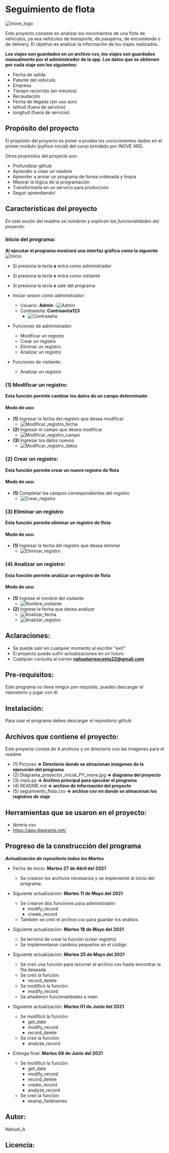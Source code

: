 # Seguimiento de flota

![inove_logo](https://inove.com.ar/wp-content/uploads/2020/03/cropped-3-1.png)

Este proyecto consiste en analizar los movimientos de una flota de vehículos, ya sea vehículos de transporte, de pasajeros, de encomienda o de delivery.
El objetivo es analizar la información de los viajes realizados.

**Los viajes son guardados en un archivo csv, los viajes son guardados manualmente por el administrador de la app. Los datos que se obtienen por cada viaje son los siguientes:**

- Fecha de salida
- Patente del vehículo
- Empresa
- Tiempo recorrido (en minutos)
- Recaudación
- Fecha de llegada (sin uso aún)
- latitud (fuera de servicio)
- longitud (fuera de servicio)

## Propósito del proyecto

El propósito del proyecto es poner a prueba los conocimientos dados en el primer módulo (python inicial) del curso brindado por INOVE ARG.

Otros propósitos del proyecto son:
- Profundizar github
- Aprender a crear un readme
- Aprender a armar un programa de forma ordenada y limpia
- Mejorar la lógica de la programación
- Transformarla en un servicio para producción
- Seguir aprendiendo!

## Características del proyecto

_En este sector del readme se nombran y explican las funcionalidades del proyecto:_

### Inicio del programa:
**Al ejecutar el programa mostrará una interfaz gráfica como la siguente**
![Inicio](https://github.com/NahuelA/Proyecto-Python-Inicial-Inove/blob/master/Pictures/Inicio.png)

- Si presiona la tecla **a** entra como administrador
- Si presiona la tecla **v** entra como visitante
- Si presiona la tecla **x** sale del programa

- Iniciar sesion como administrador:
    - Usuario: **Admin**
        -![Admin](https://github.com/NahuelA/Proyecto-Python-Inicial-Inove/blob/master/Pictures/Admin.png)
    - Contraseña: **Contraseña123**
        - ![Contraseña](https://github.com/NahuelA/Proyecto-Python-Inicial-Inove/blob/master/Pictures/Contrase%C3%B1a.png)

- Funciones de administrador:
    - Modificar un registro
    - Crear un registro
    - Eliminar un registro
    - Analizar un registro

- Funciones de visitante:
    - Analizar un registro

### (1) Modificar un registro:

**Esta función permite cambiar los datos de un campo determinado**

#### Modo de uso:

- **(1)** Ingresar la fecha del registro que desea modificar
    - ![Modificar_registro_fecha](https://github.com/NahuelA/Proyecto-Python-Inicial-Inove/blob/master/Pictures/Modificar_registro_fecha.png)
- **(2)** Ingresar el campo que desea modificar
    - ![Modificar_registro_campo](https://github.com/NahuelA/Proyecto-Python-Inicial-Inove/blob/master/Pictures/Modificar_registro_campo.png)
- **(3)** Ingresar los datos nuevos
    - ![Modificar_registro_datos](https://github.com/NahuelA/Proyecto-Python-Inicial-Inove/blob/master/Pictures/Modificar_registro_datos.png)

### (2) Crear un registro:

**Esta función permite crear un nuevo registro de flota**

#### Modo de uso:

- **(1)** Completar los campos correspondientes del registro
    - ![Crear_registro](https://github.com/NahuelA/Proyecto-Python-Inicial-Inove/blob/master/Pictures/Crear_registro.png)

### (3) Eliminar un registro:

**Esta función permite eliminar un registro de flota**

#### Modo de uso:

- **(1)** Ingresar la fecha del registro que desea eliminar
    - ![Eliminar_registro](https://github.com/NahuelA/Proyecto-Python-Inicial-Inove/blob/master/Pictures/Eliminar_registro.png)

### (4) Analizar un registro:

**Esta función permite analizar un registro de flota**

#### Modo de uso:

- **(1)** Ingrese el nombre del visitante
    - ![Nombre_visitante](https://github.com/NahuelA/Proyecto-Python-Inicial-Inove/blob/master/Pictures/Nombre_visitante.png)
- **(2)** Ingrese la fecha que desea analizar
    - ![Analizar_fecha](https://github.com/NahuelA/Proyecto-Python-Inicial-Inove/blob/master/Pictures/Analizar_fecha.png)
    - ![Analizar_registro](https://github.com/NahuelA/Proyecto-Python-Inicial-Inove/blob/master/Pictures/Analizar_registro.png)

## Aclaraciones:

- Se puede salir en cualquier momento al escribir "exit"
- El proyecto puede sufrir actualizaciones en un futuro
- Cualquier consulta al correo **nahuelarrascaeta22@gmail.com**

## Pre-requisitos:

Este programa no tiene ningún pre-requisito, puedes descargar el repositorio y jugar con él

## Instalación:

Para usar el programa debes descargar el repositorio github

## Archivos que contiene el proyecto:

Este proyecto consta de 4 archivos y un directorio con las imágenes para el readme

- (1) Pictures **=> Directorio donde se almacenan imágenes de la ejecución del programa**
- (2) Diagrama_proyector_inicial_PY_inove.jpg **=> diagrama del proyecto**
- (3) main.py **=> Archivo principal para ejecutar el programa**
- (4) README.md **=> archivo de información del proyecto**
- (5) seguimiento_flota.csv **=> archivo csv en donde se almacenan los registros de viaje**

## Herramientas que se usaron en el proyecto:

- librería csv
- https://app.diagrams.net/

## Progreso de la construcción del programa
**_Actualización de repositorio todos los Martes_**

- Fecha de inicio: **Martes 27 de Abril del 2021**
    - Se crearon los archivos necesarios y se implementó el inicio del programa.

- Siguiente actualización: **Martes 11 de Mayo del 2021**
    - Se crearon dos funciones para administrador:
        - modify_record
        - create_record
    - También se creó el archivo csv para guardar los análisis.

- Siguiente actualización: **Martes 18 de Mayo del 2021**
    - Se terminó de crear la función (crear registro)
    - Se implementaron cambios pequeños en el código

- Siguiente actualización: **Martes 25 de Mayo del 2021**
    - Se creó una función para recorrer el archivo csv hasta encontrar la fila deseada
    - Se creó la función:
        - record_delete
    - Se modificó la función:
        - modify_record
    - Se añadieron funcionalidades a main

- Siguiente actualización: **Martes 01 de Junio del 2021**
    - Se modificó la función:
        - get_date
        - modify_record
        - record_delete
    - Se creó la función:
        - analyze_record

- Entrega final: **Martes 08 de Junio del 2021**
    - Se modificó la función:
        - get_date
        - modify_record
        - record_delete
        - create_record
        - analyze_record
    - Se creó la función:
        - examp_fieldnames

## Autor:
Nahuel_A

## Licencia:
